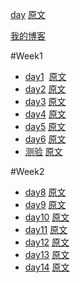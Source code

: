 [day]()&nbsp;[原文]()

<a href="http://blog.fbzl.org/" target="_blank">我的博客</a>


#Week1

* [day1](http://mp.weixin.qq.com/s?__biz=MzIxMjQ0MDg2MA==&mid=100000709&idx=1&sn=265c1601eb9f2d14a686010924e304c9&scene=23&srcid=0717AFSGZDfG8XrZjBC2qdr9#rd) &nbsp;[原文](http://mp.weixin.qq.com/s?__biz=MzIxMjQ0MDg2MA==&mid=100000679&idx=1&sn=f600cd9c1af54083a41f1f406fd06c48&scene=23&srcid=0717q2r7yD62TG0xgAGtRm1i#rd) 
* [day2](http://mp.weixin.qq.com/s?__biz=MzIxMjQ0MDg2MA==&mid=100000710&idx=1&sn=ee3acb9aec8aa796e5ba3462e6ea3de5&scene=23&srcid=#rd)&nbsp;[原文](http://mp.weixin.qq.com/s?__biz=MzIxMjQ0MDg2MA==&mid=100000680&idx=1&sn=b94c8a73e1abf273f52c2c8f4ec4c58a&scene=25#wechat_redirect)
* [day3](http://mp.weixin.qq.com/s?__biz=MzIxMjQ0MDg2MA==&mid=100000711&idx=1&sn=215deb28c9e6fc0201859b5f2f89b677&scene=23&srcid=071717tuau76j3DI6TUfniTI#rd)&nbsp;[原文](http://mp.weixin.qq.com/s?__biz=MzIxMjQ0MDg2MA==&mid=100000681&idx=1&sn=421f293e5dcdad854c059353d009c5e4&scene=25#wechat_redirect)
* [day4](http://mp.weixin.qq.com/s?__biz=MzIxMjQ0MDg2MA==&mid=100000712&idx=1&sn=91ce43395ebf2a0fafc4a90b07ce1882&scene=23&srcid=0717eWBgud4ZTNwRElEIrZu1#rd)&nbsp;[原文](http://mp.weixin.qq.com/s?__biz=MzIxMjQ0MDg2MA==&mid=100000682&idx=1&sn=195be9da656a11cd9c33f73e841b67cf&scene=25#wechat_redirect)
* [day5](http://mp.weixin.qq.com/s?__biz=MzIxMjQ0MDg2MA==&mid=100000718&idx=1&sn=0047fb3814f9c8cc6ec4a3b429fe0280&scene=23&srcid=0717By1wOwP687G0AlLdYsex#rd)&nbsp;[原文](http://mp.weixin.qq.com/s?__biz=MzIxMjQ0MDg2MA==&mid=100000683&idx=1&sn=c2abfcd3c65c009289eb82bd56eb1fbe&scene=25#wechat_redirect)
* [day6](http://mp.weixin.qq.com/s?__biz=MzIxMjQ0MDg2MA==&mid=100000719&idx=1&sn=0f43025ec395d132736d75977129d596&scene=23&srcid=0717lt7w3oYNjEQe7vOWl5Eq#rd)&nbsp;[原文](http://mp.weixin.qq.com/s?__biz=MzIxMjQ0MDg2MA==&mid=100000684&idx=1&sn=f318d9b14586d89631ce7179c8bb8514&scene=25#wechat_redirect)
* [测验](http://mp.weixin.qq.com/s?__biz=MzIxMjQ0MDg2MA==&mid=100000824&idx=1&sn=c1a711a3a01192cf680db859b7de2bfc&scene=23&srcid=#rd)&nbsp;[原文](http://mp.weixin.qq.com/s?__biz=MzIxMjQ0MDg2MA==&mid=100000850&idx=1&sn=49ea8534b242ccc6914f615c00f6b7e5&scene=21#wechat_redirect)

#Week2
* [day8](http://mp.weixin.qq.com/s?__biz=MzIxMjQ0MDg2MA==&mid=100001017&idx=1&sn=20611cccab08cd3b09f1d1730ce98eaf&scene=23&srcid=0718QQKYpMKk3iitCGiMcYfX#rd)&nbsp;[原文](http://mp.weixin.qq.com/s?__biz=MzIxMjQ0MDg2MA==&mid=100000686&idx=1&sn=7ed3ca4de5091ace2be2e7cf240c1785&scene=25#wechat_redirect)
* [day9](http://mp.weixin.qq.com/s?__biz=MzIxMjQ0MDg2MA==&mid=100001018&idx=1&sn=21f09c116e5b894cf9c6acb150d0aa84&scene=23&srcid=0719jRj9jAev6ZkJAgQeN0HV#rd)&nbsp;[原文](http://mp.weixin.qq.com/s?__biz=MzIxMjQ0MDg2MA==&mid=100000687&idx=1&sn=22ab4104192c84f3802a8bcba125634b&scene=25#wechat_redirect)
* [day10](http://mp.weixin.qq.com/s?__biz=MzIxMjQ0MDg2MA==&mid=100001019&idx=1&sn=362cd62daae45e90a198d699e03561ef&scene=23&srcid=#rd)&nbsp;[原文](http://mp.weixin.qq.com/s?__biz=MzIxMjQ0MDg2MA==&mid=100000688&idx=1&sn=48e49cb7747151b782ec1ccc4ba8b767&scene=25#wechat_redirect)
* [day11](http://mp.weixin.qq.com/s?__biz=MzIxMjQ0MDg2MA==&mid=100001020&idx=1&sn=7419d28427abbdb181806782e7018c95&scene=23&srcid=0721YmQWVjhbTmWBhmoFoeo0#rd)&nbsp;[原文](http://mp.weixin.qq.com/s?__biz=MzIxMjQ0MDg2MA==&mid=100000689&idx=1&sn=4e47fd7badc4849746b121531c524ef8&scene=25#wechat_redirect)
* [day12](http://mp.weixin.qq.com/s?__biz=MzIxMjQ0MDg2MA==&mid=100001021&idx=1&sn=2c515cc16cd9bfa5e1248f5d99e83636&scene=23&srcid=0722FlaWI16fUnVFFsDBcT9e#rd)&nbsp;[原文](http://mp.weixin.qq.com/s?__biz=MzIxMjQ0MDg2MA==&mid=100000690&idx=1&sn=c059e4a28161d738e7a09073066b5bc1&scene=25#wechat_redirect)
* [day13]()&nbsp;[原文]()
* [day14]()&nbsp;[原文]()

